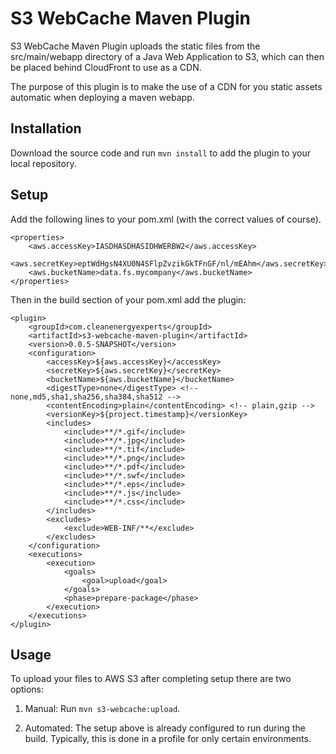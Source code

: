 S3 WebCache Maven Plugin
========================

S3 WebCache Maven Plugin uploads the static files from the src/main/webapp directory of a Java
Web Application to S3, which can then be placed behind CloudFront to use as a CDN.

The purpose of this plugin is to make the use of a CDN for you static assets automatic when
deploying a maven webapp.

## Installation
Download the source code and run `mvn install` to add the plugin to your local repository.

## Setup
Add the following lines to your pom.xml (with the correct values of course).

    <properties>
    	<aws.accessKey>IASDHASDHASIDHWERBW2</aws.accessKey>
    	<aws.secretKey>eptWdHgsN4XU0N4SFlpZvzikGkTFnGF/nl/mEAhm</aws.secretKey>
    	<aws.bucketName>data.fs.mycompany</aws.bucketName>
    </properties>

Then in the build section of your pom.xml add the plugin:

	<plugin>
	 	<groupId>com.cleanenergyexperts</groupId>
		<artifactId>s3-webcache-maven-plugin</artifactId>
		<version>0.0.5-SNAPSHOT</version>
		<configuration>
			<accessKey>${aws.accessKey}</accessKey>
			<secretKey>${aws.secretKey}</secretKey>
			<bucketName>${aws.bucketName}</bucketName>
			<digestType>none</digestType> <!-- none,md5,sha1,sha256,sha384,sha512 -->
			<contentEncoding>plain</contentEncoding> <!-- plain,gzip -->
			<versionKey>${project.timestamp}</versionKey>
			<includes>
				<include>**/*.gif</include>
				<include>**/*.jpg</include>
				<include>**/*.tif</include>
				<include>**/*.png</include>
				<include>**/*.pdf</include>
				<include>**/*.swf</include>
				<include>**/*.eps</include>
				<include>**/*.js</include>
				<include>**/*.css</include>
			</includes>
			<excludes>
				<exclude>WEB-INF/**</exclude>
			</excludes>
		</configuration>
		<executions>
			<execution>
				<goals>
					<goal>upload</goal>
				</goals>
				<phase>prepare-package</phase>
			</execution>
		</executions>
	</plugin>

## Usage
To upload your files to AWS S3 after completing setup there are two options:

1. Manual: Run `mvn s3-webcache:upload`.

2. Automated: The setup above is already configured to run during the build. Typically,
this is done in a profile for only certain environments.
